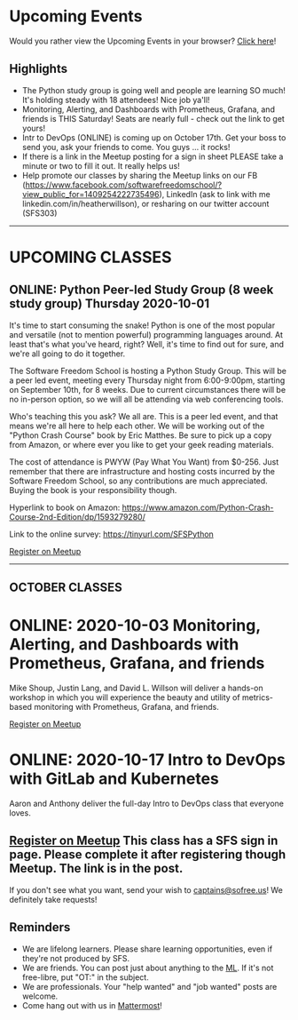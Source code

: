 # Upcoming Events

Would you rather view the Upcoming Events in your browser? [Click here](https://gitlab.com/sofreeus/sofreeus/blob/master/upcoming-events.md)!


## Highlights
* The Python study group is going well and people are learning SO much! It's holding steady with 18 attendees!  Nice job ya'll!
* Monitoring, Alerting, and Dashboards with Prometheus, Grafana, and friends is THIS Saturday! Seats are nearly full - check out the link to get yours!
* Intr to DevOps (ONLINE) is coming up on October 17th. Get your boss to send you, ask your friends to come. You guys ... it rocks!
* If there is a link in the Meetup posting for a sign in sheet PLEASE take a minute or two to fill it out.  It really helps us!
* Help promote our classes by sharing the Meetup links on our FB (https://www.facebook.com/softwarefreedomschool/?view_public_for=1409254222735496), LinkedIn (ask to link with me linkedin.com/in/heatherwillson), or resharing on our twitter account (SFS303)

---

# UPCOMING CLASSES


## ONLINE: Python Peer-led Study Group (8 week study group) Thursday 2020-10-01

It's time to start consuming the snake! Python is one of the most popular and versatile (not to mention powerful) programming languages around. At least that's what you've heard, right? Well, it's time to find out for sure, and we're all going to do it together.

The Software Freedom School is hosting a Python Study Group. This will be a peer led event, meeting every Thursday night from 6:00-9:00pm, starting on September 10th, for 8 weeks. Due to current circumstances there will be no in-person option, so we will all be attending via web conferencing tools.

Who's teaching this you ask? We all are. This is a peer led event, and that means we're all here to help each other. We will be working out of the "Python Crash Course" book by Eric Matthes. Be sure to pick up a copy from Amazon, or where ever you like to get your geek reading materials.

The cost of attendance is PWYW (Pay What You Want) from $0-256. Just remember that there are infrastructure and hosting costs incurred by the Software Freedom School, so any contributions are much appreciated. Buying the book is your responsibility though.

Hyperlink to book on Amazon: https://www.amazon.com/Python-Crash-Course-2nd-Edition/dp/1593279280/

Link to the online survey: https://tinyurl.com/SFSPython

[Register on Meetup](https://www.meetup.com/sofreeus/events/rjrlxrybcnbcb/)

---

## OCTOBER CLASSES

# ONLINE: 2020-10-03 Monitoring, Alerting, and Dashboards with Prometheus, Grafana, and friends

Mike Shoup, Justin Lang, and David L. Willson will deliver a hands-on workshop in which you will experience the beauty and utility of metrics-based monitoring with Prometheus, Grafana, and friends.

[Register on Meetup](https://www.meetup.com/sofreeus/events/273211086/)

# ONLINE: 2020-10-17 Intro to DevOps with GitLab and Kubernetes

Aaron and Anthony deliver the full-day Intro to DevOps class that everyone loves.

[Register on Meetup](https://www.meetup.com/sofreeus/events/273214581/)
This class has a SFS sign in page. Please complete it after registering though Meetup. The link is in the post.
---

If you don't see what you want, send your wish to captains@sofree.us! We definitely take requests!

## Reminders

* We are lifelong learners. Please share learning opportunities, even if they're not produced by SFS.
* We are friends. You can post just about anything to the [ML](http://lists.sofree.us/cgi-bin/mailman/listinfo/sfs). If it's not free-libre, put "OT:" in the subject.
* We are professionals. Your "help wanted" and "job wanted" posts are welcome.
* Come hang out with us in [Mattermost](https://mattermost.sofree.us/sfs303/channels/town-square)!
